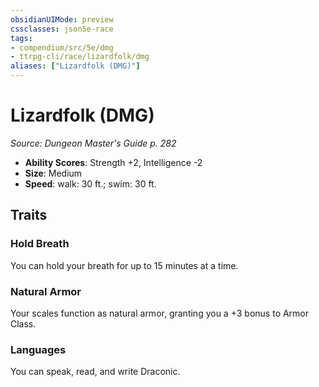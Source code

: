 ```yaml
---
obsidianUIMode: preview
cssclasses: json5e-race
tags:
- compendium/src/5e/dmg
- ttrpg-cli/race/lizardfolk/dmg
aliases: ["Lizardfolk (DMG)"]
---
```

# Lizardfolk (DMG)
*Source: Dungeon Master's Guide p. 282*  

- **Ability Scores**: Strength +2, Intelligence -2
- **Size**: Medium
- **Speed**: walk: 30 ft.; swim: 30 ft.

## Traits

### Hold Breath

You can hold your breath for up to 15 minutes at a time.

### Natural Armor

Your scales function as natural armor, granting you a +3 bonus to Armor Class.

### Languages

You can speak, read, and write Draconic.